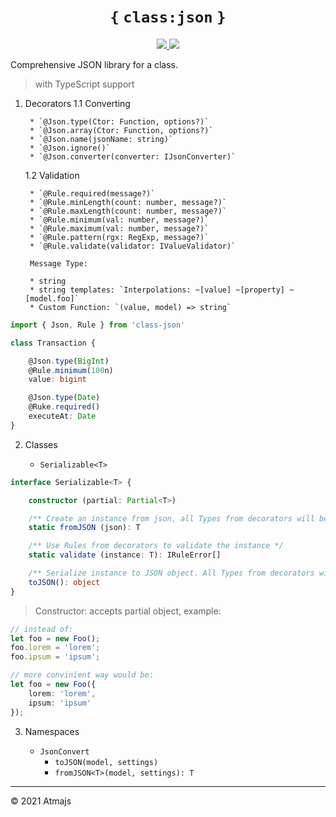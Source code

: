 <h1 align='center'>
    <b><code>{</code></b>
    <code>class:json</code>
    <b><code>}</code></b>
</h1>

<p align="center">
    <a href='https://travis-ci.com/atmajs/class-json' target='_blank'>
        <img src='https://travis-ci.com/atmajs/class-json.png?branch=master' />
    </a>
    <a href='http://badge.fury.io/js/class-json' target='_blank'>
        <img src='https://badge.fury.io/js/class-json.svg' />
    </a>
</p>


Comprehensive JSON library for a class.

> with TypeScript support


1. Decorators
    1.1 Converting

        * `@Json.type(Ctor: Function, options?)`
        * `@Json.array(Ctor: Function, options?)`
        * `@Json.name(jsonName: string)`
        * `@Json.ignore()`
        * `@Json.converter(converter: IJsonConverter)`

    1.2 Validation

        * `@Rule.required(message?)`
        * `@Rule.minLength(count: number, message?)`
        * `@Rule.maxLength(count: number, message?)`
        * `@Rule.minimum(val: number, message?)`
        * `@Rule.maximum(val: number, message?)`
        * `@Rule.pattern(rgx: RegExp, message?)`
        * `@Rule.validate(validator: IValueValidator)`

        Message Type:

        * string
        * string templates: `Interpolations: ~[value] ~[property] ~[model.foo]`
        * Custom Function: `(value, model) => string`

```ts
import { Json, Rule } from 'class-json'

class Transaction {

    @Json.type(BigInt)
    @Rule.minimum(100n)
    value: bigint

    @Json.type(Date)
    @Ruke.required()
    executeAt: Date
}
```

2. Classes

    * `Serializable<T>`

```ts
interface Serializable<T> {

    constructor (partial: Partial<T>)

    /** Create an instance from json, all Types from decorators will be restored. */
    static fromJSON (json): T

    /** Use Rules from decorators to validate the instance */
    static validate (instance: T): IRuleError[]

    /** Serialize instance to JSON object. All Types from decorators will be properly converted to JSON supported types */
    toJSON(): object
}
```

> Constructor: accepts partial object, example:

```ts
// instead of:
let foo = new Foo();
foo.lorem = 'lorem';
foo.ipsum = 'ipsum';

// more convinient way would be:
let foo = new Foo({
    lorem: 'lorem',
    ipsum: 'ipsum'
});
```


3. Namespaces

    * `JsonConvert`
        * `toJSON(model, settings)`
        * `fromJSON<T>(model, settings): T`


---

© 2021 Atmajs
